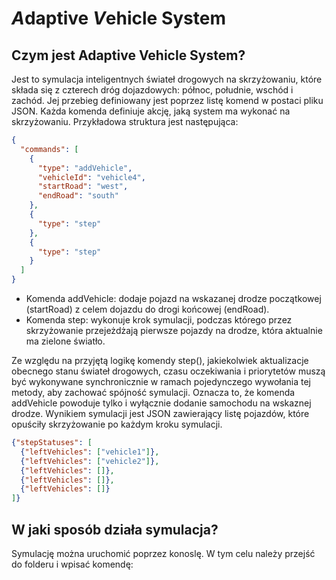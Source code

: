 # *A*daptive *V*ehicle System
## Czym jest Adaptive Vehicle System?

Jest to symulacja inteligentnych świateł drogowych na skrzyżowaniu, które składa się z czterech dróg dojazdowych: północ, południe, wschód i zachód. Jej przebieg definiowany jest poprzez listę komend w postaci pliku JSON. Każda komenda definiuje akcję, jaką system ma wykonać na skrzyżowaniu. Przykładowa struktura jest następująca:

```json
{
  "commands": [
    {
      "type": "addVehicle",
      "vehicleId": "vehicle4",
      "startRoad": "west",
      "endRoad": "south"
    },
    {
      "type": "step"
    },
    {
      "type": "step"
    }
  ]
}
```

* Komenda addVehicle: dodaje pojazd na wskazanej drodze początkowej (startRoad) z celem dojazdu do drogi końcowej (endRoad).
* Komenda step: wykonuje krok symulacji, podczas którego przez skrzyżowanie przejeżdżają pierwsze pojazdy na drodze, która aktualnie ma zielone światło.

Ze względu na przyjętą logikę komendy step(), jakiekolwiek aktualizacje obecnego stanu świateł drogowych, czasu oczekiwania i priorytetów muszą być wykonywane synchronicznie w ramach pojedynczego wywołania tej metody, aby zachować spójność symulacji. Oznacza to, że komenda addVehicle powoduje tylko i wyłącznie dodanie samochodu na wskaznej drodze. Wynikiem symulacji jest JSON zawierający listę pojazdów, które opuściły skrzyżowanie po każdym kroku symulacji.
```json
{"stepStatuses": [
  {"leftVehicles": ["vehicle1"]},
  {"leftVehicles": ["vehicle2"]},
  {"leftVehicles": []},
  {"leftVehicles": []},
  {"leftVehicles": []}
]}
```
## W jaki sposób działa symulacja?

Symulację można uruchomić poprzez konoslę. W tym celu należy przejść do folderu i wpisać komendę:

